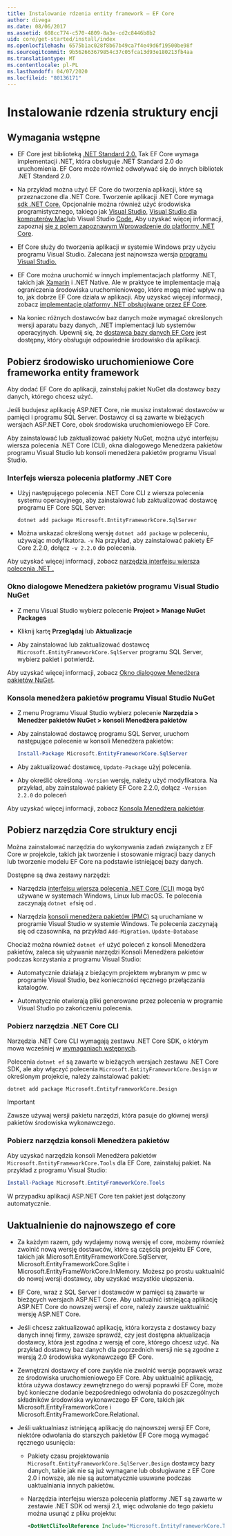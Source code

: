 ```yaml
---
title: Instalowanie rdzenia entity framework — EF Core
author: divega
ms.date: 08/06/2017
ms.assetid: 608cc774-c570-4809-8a3e-cd2c8446b8b2
uid: core/get-started/install/index
ms.openlocfilehash: 6575b1ac028f8b67b49ca7f4e49d6f19500be98f
ms.sourcegitcommit: 9b562663679854c37c05fca13d93e180213fb4aa
ms.translationtype: MT
ms.contentlocale: pl-PL
ms.lasthandoff: 04/07/2020
ms.locfileid: "80136171"
---
```

# <a name="installing-entity-framework-core"></a>Instalowanie rdzenia struktury encji

## <a name="prerequisites"></a>Wymagania wstępne

* EF Core jest biblioteką [.NET Standard 2.0.](/dotnet/standard/net-standard) Tak EF Core wymaga implementacji .NET, która obsługuje .NET Standard 2.0 do uruchomienia. EF Core może również odwoływać się do innych bibliotek .NET Standard 2.0.

* Na przykład można użyć EF Core do tworzenia aplikacji, które są przeznaczone dla .NET Core. Tworzenie aplikacji .NET Core wymaga [sdk .NET Core.](https://dotnet.microsoft.com/download) Opcjonalnie można również użyć środowiska programistycznego, takiego jak [Visual Studio,](https://visualstudio.microsoft.com/vs) [Visual Studio dla komputerów Mac](https://visualstudio.microsoft.com/vs/mac)lub Visual Studio [Code.](https://code.visualstudio.com) Aby uzyskać więcej informacji, zapoznaj [się z polem zapoznawym Wprowadzenie do platformy .NET Core](/dotnet/core/get-started).

* Ef Core służy do tworzenia aplikacji w systemie Windows przy użyciu programu Visual Studio. Zalecana jest najnowsza wersja [programu Visual Studio.](https://visualstudio.microsoft.com/vs)

* EF Core można uruchomić w innych implementacjach platformy .NET, takich jak [Xamarin](https://dotnet.microsoft.com/apps/xamarin) i .NET Native. Ale w praktyce te implementacje mają ograniczenia środowiska uruchomieniowego, które mogą mieć wpływ na to, jak dobrze EF Core działa w aplikacji. Aby uzyskać więcej informacji, zobacz [implementacje platformy .NET obsługiwane przez EF Core](xref:core/platforms/index).

* Na koniec różnych dostawców baz danych może wymagać określonych wersji aparatu bazy danych, .NET implementacji lub systemów operacyjnych. Upewnij się, że [dostawca bazy danych EF Core](xref:core/providers/index) jest dostępny, który obsługuje odpowiednie środowisko dla aplikacji.

## <a name="get-the-entity-framework-core-runtime"></a>Pobierz środowisko uruchomieniowe Core frameworka entity framework

Aby dodać EF Core do aplikacji, zainstaluj pakiet NuGet dla dostawcy bazy danych, którego chcesz użyć.

Jeśli budujesz aplikację ASP.NET Core, nie musisz instalować dostawców w pamięci i programu SQL Server. Dostawcy ci są zawarte w bieżących wersjach ASP.NET Core, obok środowiska uruchomieniowego EF Core.  

Aby zainstalować lub zaktualizować pakiety NuGet, można użyć interfejsu wiersza polecenia .NET Core (CLI), okna dialogowego Menedżera pakietów programu Visual Studio lub konsoli menedżera pakietów programu Visual Studio.

### <a name="net-core-cli"></a>Interfejs wiersza polecenia platformy .NET Core

* Użyj następującego polecenia .NET Core CLI z wiersza polecenia systemu operacyjnego, aby zainstalować lub zaktualizować dostawcę programu EF Core SQL Server:

  ```dotnetcli
  dotnet add package Microsoft.EntityFrameworkCore.SqlServer
  ```

* Można wskazać określoną wersję `dotnet add package` w poleceniu, używając modyfikatora. `-v` Na przykład, aby zainstalować pakiety EF Core 2.2.0, dołącz `-v 2.2.0` do polecenia.

Aby uzyskać więcej informacji, zobacz [narzędzia interfejsu wiersza polecenia .NET .](/dotnet/core/tools/)

### <a name="visual-studio-nuget-package-manager-dialog"></a>Okno dialogowe Menedżera pakietów programu Visual Studio NuGet

* Z menu Visual Studio wybierz polecenie **Project > Manage NuGet Packages**

* Kliknij kartę **Przeglądaj** lub **Aktualizacje**

* Aby zainstalować lub zaktualizować dostawcę `Microsoft.EntityFrameworkCore.SqlServer` programu SQL Server, wybierz pakiet i potwierdź.

Aby uzyskać więcej informacji, zobacz [Okno dialogowe Menedżera pakietów NuGet](/nuget/tools/package-manager-ui).

### <a name="visual-studio-nuget-package-manager-console"></a>Konsola menedżera pakietów programu Visual Studio NuGet

* Z menu Programu Visual Studio wybierz polecenie **Narzędzia > Menedżer pakietów NuGet > konsoli Menedżera pakietów**

* Aby zainstalować dostawcę programu SQL Server, uruchom następujące polecenie w konsoli Menedżera pakietów:

  ``` PowerShell  
  Install-Package Microsoft.EntityFrameworkCore.SqlServer
  ```

* Aby zaktualizować dostawcę, `Update-Package` użyj polecenia.

* Aby określić określoną `-Version` wersję, należy użyć modyfikatora. Na przykład, aby zainstalować pakiety EF Core 2.2.0, dołącz `-Version 2.2.0` do poleceń

Aby uzyskać więcej informacji, zobacz [Konsola Menedżera pakietów](/nuget/tools/package-manager-console).

## <a name="get-the-entity-framework-core-tools"></a>Pobierz narzędzia Core struktury encji

Można zainstalować narzędzia do wykonywania zadań związanych z EF Core w projekcie, takich jak tworzenie i stosowanie migracji bazy danych lub tworzenie modelu EF Core na podstawie istniejącej bazy danych.

Dostępne są dwa zestawy narzędzi:

* Narzędzia [interfejsu wiersza polecenia .NET Core (CLI)](xref:core/miscellaneous/cli/dotnet) mogą być używane w systemach Windows, Linux lub macOS. Te polecenia zaczynają `dotnet ef`się od .

* Narzędzia [konsoli menedżera pakietów (PMC)](xref:core/miscellaneous/cli/powershell) są uruchamiane w programie Visual Studio w systemie Windows. Te polecenia zaczynają się od czasownika, na przykład `Add-Migration`. `Update-Database`

Chociaż można również `dotnet ef` użyć poleceń z konsoli Menedżera pakietów, zaleca się używanie narzędzi Konsoli Menedżera pakietów podczas korzystania z programu Visual Studio:

* Automatycznie działają z bieżącym projektem wybranym w pmc w programie Visual Studio, bez konieczności ręcznego przełączania katalogów.  

* Automatycznie otwierają pliki generowane przez polecenia w programie Visual Studio po zakończeniu polecenia.

<a name="cli"></a>

### <a name="get-the-net-core-cli-tools"></a>Pobierz narzędzia .NET Core CLI

Narzędzia .NET Core CLI wymagają zestawu .NET Core SDK, o którym mowa wcześniej w [wymaganiach wstępnych](#prerequisites).

Polecenia `dotnet ef` są zawarte w bieżących wersjach zestawu .NET Core SDK, ale aby włączyć polecenia `Microsoft.EntityFrameworkCore.Design` w określonym projekcie, należy zainstalować pakiet:

```dotnetcli
dotnet add package Microsoft.EntityFrameworkCore.Design
```

> [!IMPORTANT]
> Zawsze używaj wersji pakietu narzędzi, która pasuje do głównej wersji pakietów środowiska wykonawczego.

### <a name="get-the-package-manager-console-tools"></a>Pobierz narzędzia konsoli Menedżera pakietów

Aby uzyskać narzędzia konsoli Menedżera pakietów `Microsoft.EntityFrameworkCore.Tools` dla EF Core, zainstaluj pakiet. Na przykład z programu Visual Studio:

``` PowerShell
Install-Package Microsoft.EntityFrameworkCore.Tools
```

W przypadku aplikacji ASP.NET Core ten pakiet jest dołączony automatycznie.

## <a name="upgrading-to-the-latest-ef-core"></a>Uaktualnienie do najnowszego ef core

* Za każdym razem, gdy wydajemy nową wersję ef core, możemy również zwolnić nową wersję dostawców, które są częścią projektu EF Core, takich jak Microsoft.EntityFrameworkCore.SqlServer, Microsoft.EntityFrameworkCore.Sqlite i Microsoft.EntityFrameWorkCore.InMemory. Możesz po prostu uaktualnić do nowej wersji dostawcy, aby uzyskać wszystkie ulepszenia.

* EF Core, wraz z SQL Server i dostawców w pamięci są zawarte w bieżących wersjach ASP.NET Core. Aby uaktualnić istniejącą aplikację ASP.NET Core do nowszej wersji ef core, należy zawsze uaktualnić wersję ASP.NET Core.

* Jeśli chcesz zaktualizować aplikację, która korzysta z dostawcy bazy danych innej firmy, zawsze sprawdź, czy jest dostępna aktualizacja dostawcy, która jest zgodna z wersją ef core, którego chcesz użyć. Na przykład dostawcy baz danych dla poprzednich wersji nie są zgodne z wersją 2.0 środowiska wykonawczego EF Core.

* Zewnętrzni dostawcy ef core zwykle nie zwolnić wersje poprawek wraz ze środowiska uruchomieniowego EF Core. Aby uaktualnić aplikację, która używa dostawcy zewnętrznego do wersji poprawki EF Core, może być konieczne dodanie bezpośredniego odwołania do poszczególnych składników środowiska wykonawczego EF Core, takich jak Microsoft.EntityFrameworkCore i Microsoft.EntityFrameworkCore.Relational.

* Jeśli uaktualniasz istniejącą aplikację do najnowszej wersji EF Core, niektóre odwołania do starszych pakietów EF Core mogą wymagać ręcznego usunięcia:

  * Pakiety czasu projektowania `Microsoft.EntityFrameworkCore.SqlServer.Design` dostawcy bazy danych, takie jak nie są już wymagane lub obsługiwane z EF Core 2.0 i nowsze, ale nie są automatycznie usuwane podczas uaktualniania innych pakietów.

  * Narzędzia interfejsu wiersza polecenia platformy .NET są zawarte w zestawie .NET SDK od wersji 2.1, więc odwołanie do tego pakietu można usunąć z pliku projektu:

    ``` xml
    <DotNetCliToolReference Include="Microsoft.EntityFrameworkCore.Tools.DotNet" Version="2.0.0" />
    ```
